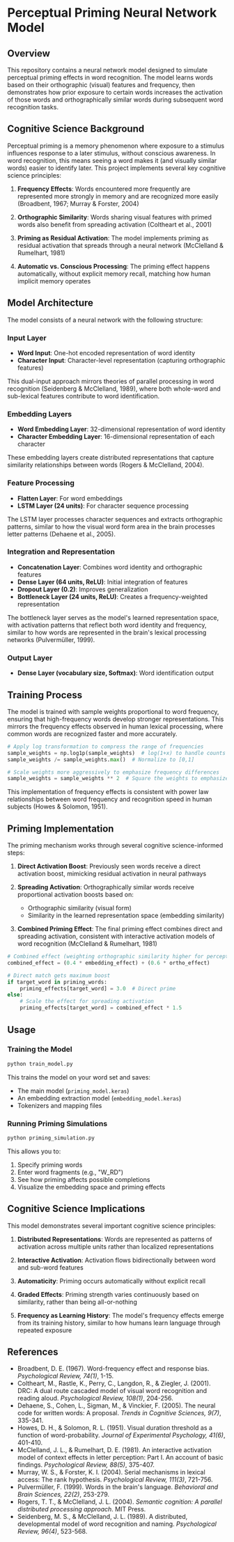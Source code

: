 # Perceptual Priming Neural Network Model

## Overview

This repository contains a neural network model designed to simulate perceptual priming effects in word recognition. The model learns words based on their orthographic (visual) features and frequency, then demonstrates how prior exposure to certain words increases the activation of those words and orthographically similar words during subsequent word recognition tasks.

## Cognitive Science Background

Perceptual priming is a memory phenomenon where exposure to a stimulus influences response to a later stimulus, without conscious awareness. In word recognition, this means seeing a word makes it (and visually similar words) easier to identify later. This project implements several key cognitive science principles:

1. **Frequency Effects**: Words encountered more frequently are represented more strongly in memory and are recognized more easily (Broadbent, 1967; Murray & Forster, 2004)

2. **Orthographic Similarity**: Words sharing visual features with primed words also benefit from spreading activation (Coltheart et al., 2001)

3. **Priming as Residual Activation**: The model implements priming as residual activation that spreads through a neural network (McClelland & Rumelhart, 1981)

4. **Automatic vs. Conscious Processing**: The priming effect happens automatically, without explicit memory recall, matching how human implicit memory operates

## Model Architecture

The model consists of a neural network with the following structure:

### Input Layer
- **Word Input**: One-hot encoded representation of word identity
- **Character Input**: Character-level representation (capturing orthographic features)

This dual-input approach mirrors theories of parallel processing in word recognition (Seidenberg & McClelland, 1989), where both whole-word and sub-lexical features contribute to word identification.

### Embedding Layers
- **Word Embedding Layer**: 32-dimensional representation of word identity
- **Character Embedding Layer**: 16-dimensional representation of each character

These embedding layers create distributed representations that capture similarity relationships between words (Rogers & McClelland, 2004).

### Feature Processing
- **Flatten Layer**: For word embeddings
- **LSTM Layer (24 units)**: For character sequence processing

The LSTM layer processes character sequences and extracts orthographic patterns, similar to how the visual word form area in the brain processes letter patterns (Dehaene et al., 2005).

### Integration and Representation
- **Concatenation Layer**: Combines word identity and orthographic features
- **Dense Layer (64 units, ReLU)**: Initial integration of features
- **Dropout Layer (0.2)**: Improves generalization
- **Bottleneck Layer (24 units, ReLU)**: Creates a frequency-weighted representation

The bottleneck layer serves as the model's learned representation space, with activation patterns that reflect both word identity and frequency, similar to how words are represented in the brain's lexical processing networks (Pulvermüller, 1999).

### Output Layer
- **Dense Layer (vocabulary size, Softmax)**: Word identification output

## Training Process

The model is trained with sample weights proportional to word frequency, ensuring that high-frequency words develop stronger representations. This mirrors the frequency effects observed in human lexical processing, where common words are recognized faster and more accurately.

```python
# Apply log transformation to compress the range of frequencies
sample_weights = np.log1p(sample_weights)  # log(1+x) to handle counts of 1
sample_weights /= sample_weights.max()  # Normalize to [0,1]

# Scale weights more aggressively to emphasize frequency differences
sample_weights = sample_weights ** 2  # Square the weights to emphasize high frequency words
```

This implementation of frequency effects is consistent with power law relationships between word frequency and recognition speed in human subjects (Howes & Solomon, 1951).

## Priming Implementation

The priming mechanism works through several cognitive science-informed steps:

1. **Direct Activation Boost**: Previously seen words receive a direct activation boost, mimicking residual activation in neural pathways

2. **Spreading Activation**: Orthographically similar words receive proportional activation boosts based on:
   - Orthographic similarity (visual form)
   - Similarity in the learned representation space (embedding similarity)

3. **Combined Priming Effect**: The final priming effect combines direct and spreading activation, consistent with interactive activation models of word recognition (McClelland & Rumelhart, 1981)

```python
# Combined effect (weighting orthographic similarity higher for perceptual priming)
combined_effect = (0.4 * embedding_effect) + (0.6 * ortho_effect)

# Direct match gets maximum boost
if target_word in priming_words:
    priming_effects[target_word] = 3.0  # Direct prime
else:
    # Scale the effect for spreading activation
    priming_effects[target_word] = combined_effect * 1.5
```

## Usage

### Training the Model
```python
python train_model.py
```

This trains the model on your word set and saves:
- The main model (`priming_model.keras`)
- An embedding extraction model (`embedding_model.keras`)
- Tokenizers and mapping files

### Running Priming Simulations
```python
python priming_simulation.py
```

This allows you to:
1. Specify priming words
2. Enter word fragments (e.g., "W_RD")
3. See how priming affects possible completions
4. Visualize the embedding space and priming effects


## Cognitive Science Implications

This model demonstrates several important cognitive science principles:

1. **Distributed Representations**: Words are represented as patterns of activation across multiple units rather than localized representations

2. **Interactive Activation**: Activation flows bidirectionally between word and sub-word features

3. **Automaticity**: Priming occurs automatically without explicit recall

4. **Graded Effects**: Priming strength varies continuously based on similarity, rather than being all-or-nothing

5. **Frequency as Learning History**: The model's frequency effects emerge from its training history, similar to how humans learn language through repeated exposure

## References

- Broadbent, D. E. (1967). Word-frequency effect and response bias. *Psychological Review, 74(1)*, 1-15.
- Coltheart, M., Rastle, K., Perry, C., Langdon, R., & Ziegler, J. (2001). DRC: A dual route cascaded model of visual word recognition and reading aloud. *Psychological Review, 108(1)*, 204-256.
- Dehaene, S., Cohen, L., Sigman, M., & Vinckier, F. (2005). The neural code for written words: A proposal. *Trends in Cognitive Sciences, 9(7)*, 335-341.
- Howes, D. H., & Solomon, R. L. (1951). Visual duration threshold as a function of word-probability. *Journal of Experimental Psychology, 41(6)*, 401-410.
- McClelland, J. L., & Rumelhart, D. E. (1981). An interactive activation model of context effects in letter perception: Part I. An account of basic findings. *Psychological Review, 88(5)*, 375-407.
- Murray, W. S., & Forster, K. I. (2004). Serial mechanisms in lexical access: The rank hypothesis. *Psychological Review, 111(3)*, 721-756.
- Pulvermüller, F. (1999). Words in the brain's language. *Behavioral and Brain Sciences, 22(2)*, 253-279.
- Rogers, T. T., & McClelland, J. L. (2004). *Semantic cognition: A parallel distributed processing approach*. MIT Press.
- Seidenberg, M. S., & McClelland, J. L. (1989). A distributed, developmental model of word recognition and naming. *Psychological Review, 96(4)*, 523-568.

